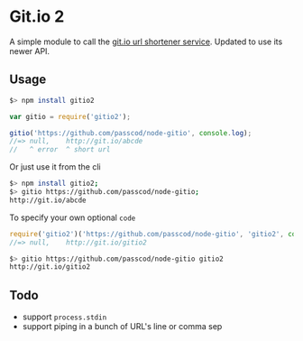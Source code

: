 # Git.io 2

A simple module to call the [git.io url shortener service][0].
Updated to use its newer API.

## Usage

```bash
$> npm install gitio2
```

```javascript
var gitio = require('gitio2');

gitio('https://github.com/passcod/node-gitio', console.log);
//=> null,    http://git.io/abcde
//   ^ error  ^ short url
```

Or just use it from the cli

```bash
$> npm install gitio2;
$> gitio https://github.com/passcod/node-gitio;
http://git.io/abcde
```

To specify your own optional `code`

```javascript
require('gitio2')('https://github.com/passcod/node-gitio', 'gitio2', console.log);
//=> null,    http://git.io/gitio2
```

```bash
$> gitio https://github.com/passcod/node-gitio gitio2
http://git.io/gitio2
```
## Todo

* support `process.stdin`
* support piping in a bunch of URL's line or comma sep

[0]: https://github.com/blog/985-git-io-github-url-shortener

